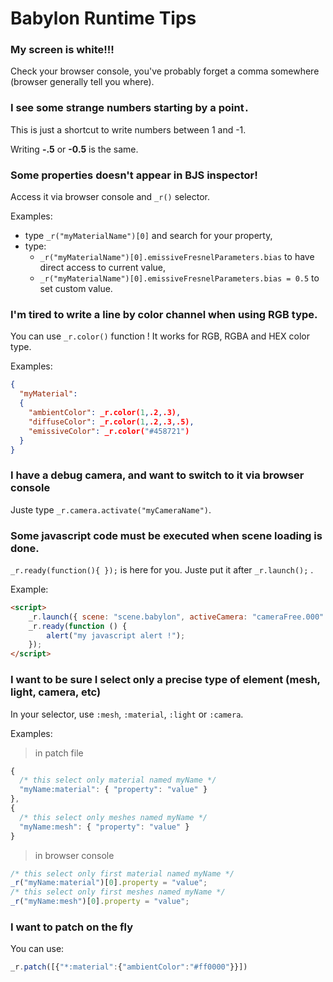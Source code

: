 # Babylon Runtime Tips

### My screen is white!!!

Check your browser console, you've probably forget a comma somewhere (browser generally tell you where).

### I see some strange numbers starting by a point`.`

This is just a shortcut to write numbers between 1 and -1.

Writing __-.5__ or __-0.5__ is the same.

### Some properties doesn't appear in BJS inspector!

Access it via browser console and `_r()` selector.

Examples:

  - type `_r("myMaterialName")[0]` and search for your property,
  - type:
    - `_r("myMaterialName")[0].emissiveFresnelParameters.bias` to have direct access to current value,
    - `_r("myMaterialName")[0].emissiveFresnelParameters.bias = 0.5` to set custom value.

### I'm tired to write a line by color channel when using RGB type.

You can use `_r.color()` function ! It works for RGB, RGBA and HEX color type.

Examples:

```JSON
{
  "myMaterial":
  {
    "ambientColor": _r.color(1,.2,.3),
    "diffuseColor": _r.color(1,.2,.3,.5),
    "emissiveColor": _r.color("#458721")
  }
}
```



### I have a debug camera, and want to switch to it via browser console

Juste type `_r.camera.activate("myCameraName")`.



### Some javascript code must be executed when scene loading is done.

`_r.ready(function(){ });` is here for you. Juste put it after `_r.launch();` .

Example:

```html
<script>
    _r.launch({ scene: "scene.babylon", activeCamera: "cameraFree.000" });
    _r.ready(function () {
    	alert("my javascript alert !");
    });
</script>
```

### I want to be sure I select only a precise type of element (mesh, light, camera, etc)

In your selector, use `:mesh`, `:material`, `:light` or `:camera`.

Examples:
> in patch file

```javascript
{
  /* this select only material named myName */
  "myName:material": { "property": "value" }
},
{
  /* this select only meshes named myName */
  "myName:mesh": { "property": "value" }
}
```
> in browser console
```javascript
/* this select only first material named myName */
_r("myName:material")[0].property = "value";
/* this select only first meshes named myName */
_r("myName:mesh")[0].property = "value";
```

### I want to patch on the fly

You can use:
```javascript
_r.patch([{"*:material":{"ambientColor":"#ff0000"}}])
```
